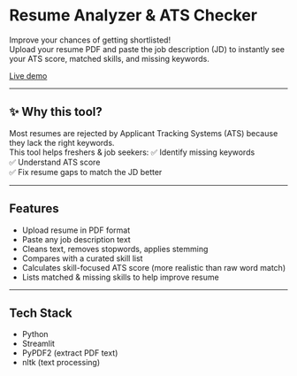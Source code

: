 #  Resume Analyzer & ATS Checker

Improve your chances of getting shortlisted!  
Upload your resume PDF and paste the job description (JD) to instantly see your ATS score, matched skills, and missing keywords.

[ Live demo](https://saireddy81797--resume-analyzer-app-app-xryaww.streamlit.app/)

---

## ✨ **Why this tool?**
Most resumes are rejected by Applicant Tracking Systems (ATS) because they lack the right keywords.  
This tool helps freshers & job seekers:
✅ Identify missing keywords  
✅ Understand ATS score  
✅ Fix resume gaps to match the JD better

---

## **Features**
- Upload resume in PDF format
- Paste any job description text
- Cleans text, removes stopwords, applies stemming
- Compares with a curated skill list
- Calculates skill-focused ATS score (more realistic than raw word match)
- Lists matched & missing skills to help improve resume

---

## **Tech Stack**
- Python
- Streamlit
- PyPDF2 (extract PDF text)
- nltk (text processing)
